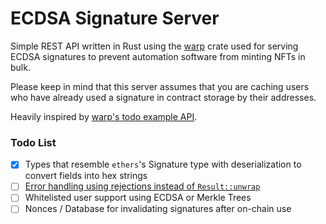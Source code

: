 # ECDSA Signature Server

Simple REST API written in Rust using the [warp](https://docs.rs/warp/) crate used for serving ECDSA signatures to prevent automation software from minting NFTs in bulk.

Please keep in mind that this server assumes that you are caching users who have already used a signature in contract storage by their addresses.  

Heavily inspired by [warp's todo example API](https://github.com/seanmonstar/warp/blob/master/examples/todos.rs).

### Todo List
- [x] Types that resemble `ethers`'s Signature type with deserialization to convert fields into hex strings 
- [ ] [Error handling using rejections instead of `Result::unwrap`](https://github.com/seanmonstar/warp/pull/458)
- [ ] Whitelisted user support using ECDSA or Merkle Trees
- [ ] Nonces / Database for invalidating signatures after on-chain use